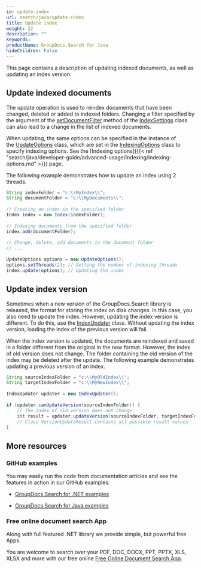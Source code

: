 ```yaml
---
id: update-index
url: search/java/update-index
title: Update index
weight: 22
description: ""
keywords: 
productName: GroupDocs.Search for Java
hideChildren: False
---
```

This page contains a description of updating indexed documents, as well as updating an index version.

## Update indexed documents

The update operation is used to reindex documents that have been changed, deleted or added to indexed folders. Changing a filter specified by the argument of the [setDocumentFilter](https://apireference.groupdocs.com/search/java/com.groupdocs.search/IndexSettings#setDocumentFilter(com.groupdocs.search.DocumentFilter)) method of the [IndexSettings](https://apireference.groupdocs.com/search/java/com.groupdocs.search/IndexSettings) class can also lead to a change in the list of indexed documents.

When updating, the same options can be specified in the instance of the [UpdateOptions](https://apireference.groupdocs.com/search/java/com.groupdocs.search.options/UpdateOptions) class, which are set in the [IndexingOptions](https://apireference.groupdocs.com/search/java/com.groupdocs.search.options/IndexingOptions) class to specify indexing options. See the [Indexing options]({{< ref "search/java/developer-guide/advanced-usage/indexing/indexing-options.md" >}}) page.

The following example demonstrates how to update an index using 2 threads.



```java
String indexFolder = "c:\\MyIndex\\";
String documentFolder = "c:\\MyDocuments\\";
 
// Creating an index in the specified folder
Index index = new Index(indexFolder);
 
// Indexing documents from the specified folder
index.add(documentFolder);
 
// Change, delete, add documents in the document folder
// ...
 
UpdateOptions options = new UpdateOptions();
options.setThreads(2); // Setting the number of indexing threads
index.update(options); // Updating the index
```

## Update index version

Sometimes when a new version of the GroupDocs.Search library is released, the format for storing the index on disk changes. In this case, you also need to update the index. However, updating the index version is different. To do this, use the [IndexUpdater](https://apireference.groupdocs.com/search/java/com.groupdocs.search/IndexUpdater) class. Without updating the index version, loading the index of the previous version will fail.

When the index version is updated, the documents are reindexed and saved in a folder different from the original in the new format. However, the index of old version does not change. The folder containing the old version of the index may be deleted after the update. The following example demonstrates updating a previous version of an index.



```java
String sourceIndexFolder = "c:\\MyOldIndex\\";
String targetIndexFolder = "c:\\MyNewIndex\\";
 
IndexUpdater updater = new IndexUpdater();
 
if (updater.canUpdateVersion(sourceIndexFolder)) {
    // The index of old version does not change
    int result = updater.updateVersion(sourceIndexFolder, targetIndexFolder);
    // Class VersionUpdateResult contains all possible result values
}
```

## More resources

### GitHub examples

You may easily run the code from documentation articles and see the features in action in our GitHub examples:

*   [GroupDocs.Search for .NET examples](https://github.com/groupdocs-search/GroupDocs.Search-for-.NET)
    
*   [GroupDocs.Search for Java examples](https://github.com/groupdocs-search/GroupDocs.Search-for-Java)
    

### Free online document search App

Along with full featured .NET library we provide simple, but powerful free Apps.

You are welcome to search over your PDF, DOC, DOCX, PPT, PPTX, XLS, XLSX and more with our free online [Free Online Document Search App](https://products.groupdocs.app/search).
